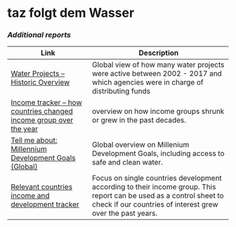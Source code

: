 # **taz folgt dem Wasser**
### *Additional reports*

Link | Description
-----|------------
[Water Projects – Historic Overview](https://observablehq.com/@nomore-ginger/mln-germany-allocated-to-other-countries-for-water-related) | Global view of how many water projects were active between 2002 - 2017 and which agencies were in charge of distributing funds
[Income tracker – how countries changed income group over the year]() | overview on how income groups shrunk or grew in the past decades.
[Tell me about: Millennium Development Goals (Global)](WaterAccess.MD) | Global overview on Millenium Development Goals, including access to safe and clean water.
[Relevant countries income and development tracker](https://observablehq.com/@nomore-ginger/income-tracker)| Focus on single countries development according to their income group. This report can be used as a control sheet to check if our countries of interest grew over the past years.
